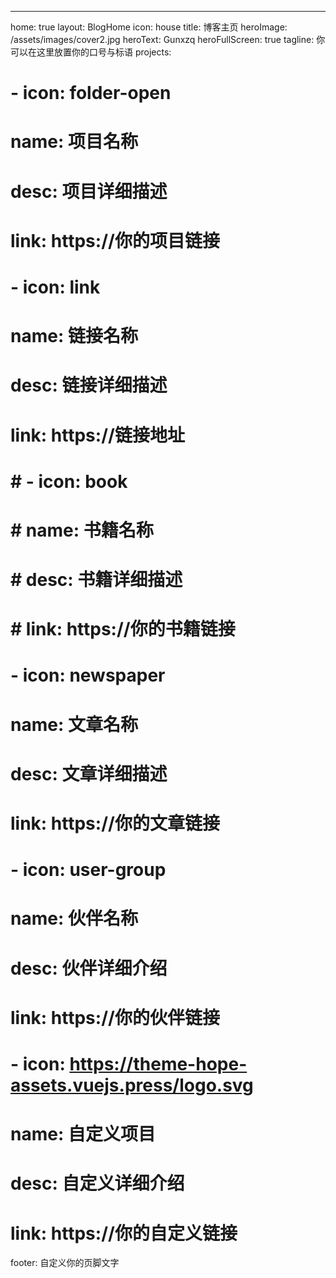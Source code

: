 ---
home: true
layout: BlogHome
icon: house
title: 博客主页
heroImage: /assets/images/cover2.jpg
heroText: Gunxzq
heroFullScreen: true
tagline: 你可以在这里放置你的口号与标语
projects:
  # - icon: folder-open
  #   name: 项目名称
  #   desc: 项目详细描述
  #   link: https://你的项目链接

  # - icon: link
  #   name: 链接名称
  #   desc: 链接详细描述
  #   link: https://链接地址

  # # - icon: book
  # #   name: 书籍名称
  # #   desc: 书籍详细描述
  # #   link: https://你的书籍链接

  # - icon: newspaper
  #   name: 文章名称
  #   desc: 文章详细描述
  #   link: https://你的文章链接

  # - icon: user-group
  #   name: 伙伴名称
  #   desc: 伙伴详细介绍
  #   link: https://你的伙伴链接

  # - icon: https://theme-hope-assets.vuejs.press/logo.svg
  #   name: 自定义项目
  #   desc: 自定义详细介绍
  #   link: https://你的自定义链接

footer: 自定义你的页脚文字

